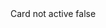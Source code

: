 <?xml version="1.0" encoding="UTF-8"?>
<CustomMetadata xmlns="http://soap.sforce.com/2006/04/metadata">
    <label>Card not active</label>
    <protected>false</protected>
</CustomMetadata>
